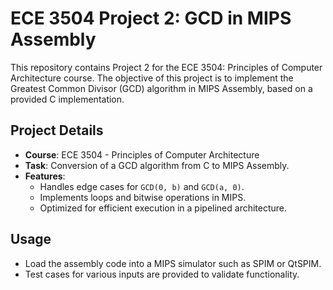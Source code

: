 # ECE 3504 Project 2: GCD in MIPS Assembly
This repository contains Project 2 for the ECE 3504: Principles of Computer Architecture course. The objective of this project is to implement the Greatest Common Divisor (GCD) algorithm in MIPS Assembly, based on a provided C implementation.

## Project Details
- **Course**: ECE 3504 - Principles of Computer Architecture  
- **Task**: Conversion of a GCD algorithm from C to MIPS Assembly.  
- **Features**:  
  - Handles edge cases for `GCD(0, b)` and `GCD(a, 0)`.  
  - Implements loops and bitwise operations in MIPS.  
  - Optimized for efficient execution in a pipelined architecture.
## Usage
- Load the assembly code into a MIPS simulator such as SPIM or QtSPIM.
- Test cases for various inputs are provided to validate functionality.


